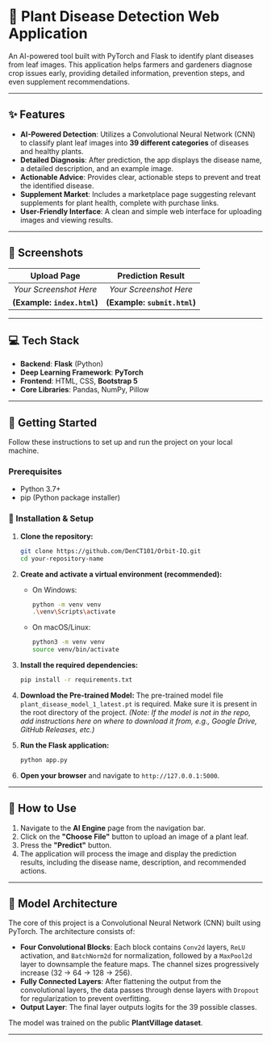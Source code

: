 # 🌿 Plant Disease Detection Web Application

An AI-powered tool built with PyTorch and Flask to identify plant diseases from leaf images. This application helps farmers and gardeners diagnose crop issues early, providing detailed information, prevention steps, and even supplement recommendations.



---

## ✨ Features

* **AI-Powered Detection**: Utilizes a Convolutional Neural Network (CNN) to classify plant leaf images into **39 different categories** of diseases and healthy plants.
* **Detailed Diagnosis**: After prediction, the app displays the disease name, a detailed description, and an example image.
* **Actionable Advice**: Provides clear, actionable steps to prevent and treat the identified disease.
* **Supplement Market**: Includes a marketplace page suggesting relevant supplements for plant health, complete with purchase links.
* **User-Friendly Interface**: A clean and simple web interface for uploading images and viewing results.

---

## 📸 Screenshots

| Upload Page | Prediction Result |
| :---: | :---: |
| *Your Screenshot Here* | *Your Screenshot Here* |
| **(Example: `index.html`)** | **(Example: `submit.html`)** |

---

## 💻 Tech Stack

* **Backend**: **Flask** (Python)
* **Deep Learning Framework**: **PyTorch**
* **Frontend**: HTML, CSS, **Bootstrap 5**
* **Core Libraries**: Pandas, NumPy, Pillow

---

## 🚀 Getting Started

Follow these instructions to set up and run the project on your local machine.

### Prerequisites

* Python 3.7+
* pip (Python package installer)

### 🔧 Installation & Setup

1.  **Clone the repository:**
    ```bash
    git clone https://github.com/DenCT101/Orbit-IQ.git
    cd your-repository-name
    ```

2.  **Create and activate a virtual environment (recommended):**
    * On Windows:
        ```bash
        python -m venv venv
        .\venv\Scripts\activate
        ```
    * On macOS/Linux:
        ```bash
        python3 -m venv venv
        source venv/bin/activate
        ```

3.  **Install the required dependencies:**
    ```bash
    pip install -r requirements.txt
    ```

4.  **Download the Pre-trained Model:**
    The pre-trained model file `plant_disease_model_1_latest.pt` is required. Make sure it is present in the root directory of the project.
    *(Note: If the model is not in the repo, add instructions here on where to download it from, e.g., Google Drive, GitHub Releases, etc.)*

5.  **Run the Flask application:**
    ```bash
    python app.py
    ```

6.  **Open your browser** and navigate to `http://127.0.0.1:5000`.

---

## 📖 How to Use

1.  Navigate to the **AI Engine** page from the navigation bar.
2.  Click on the **"Choose File"** button to upload an image of a plant leaf.
3.  Press the **"Predict"** button.
4.  The application will process the image and display the prediction results, including the disease name, description, and recommended actions.

---

## 🧠 Model Architecture

The core of this project is a Convolutional Neural Network (CNN) built using PyTorch. The architecture consists of:
* **Four Convolutional Blocks**: Each block contains `Conv2d` layers, `ReLU` activation, and `BatchNorm2d` for normalization, followed by a `MaxPool2d` layer to downsample the feature maps. The channel sizes progressively increase (32 -> 64 -> 128 -> 256).
* **Fully Connected Layers**: After flattening the output from the convolutional layers, the data passes through dense layers with `Dropout` for regularization to prevent overfitting.
* **Output Layer**: The final layer outputs logits for the 39 possible classes.

The model was trained on the public **PlantVillage dataset**.

---

